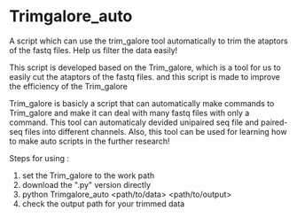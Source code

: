 # Trimgalore_auto
A script which can use the trim_galore tool automatically to trim the ataptors of the fastq files. Help us filter the data easily! 

This script is developed based on the Trim_galore, which is a tool for us to easily cut the ataptors of the fastq files. and this script is made to improve the efficiency of the Trim_galore

Trim_galore is basicly a script that can automatically make commands to Trim_galore and make it can deal with many fastq files with only a command. This tool can automaticaly devided unipaired seq file and paired-seq files into different channels. Also, this tool can be used for learning how to make auto scripts in the further research!  

Steps for using :

1. set the Trim_galore to the work path
2. download the ".py" version directly
3. python Trimgalore_auto <path/to/data> <path/to/output>
4. check the output path for your trimmed data
